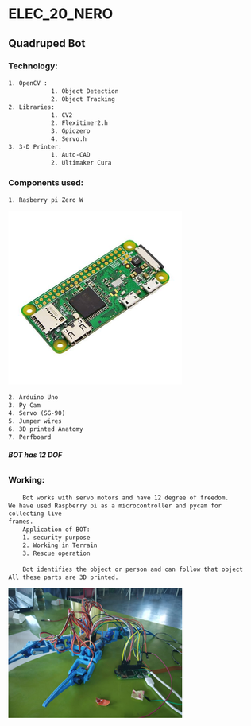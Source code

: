 # ELEC_20_NERO
##              Quadruped Bot


### Technology:
    1. OpenCV :
                1. Object Detection
                2. Object Tracking
    2. Libraries:
                1. CV2
                2. Flexitimer2.h
                3. Gpiozero
                4. Servo.h
    3. 3-D Printer:
                1. Auto-CAD
                2. Ultimaker Cura

### Components used:
    1. Rasberry pi Zero W
<p>
        <img src="https://github.com/Sanketwable/ELEC_20_NERO/blob/master/images/rasppizeer.jpeg" width="350" title="Raspberry pi">

    2. Arduino Uno
    3. Py Cam
    4. Servo (SG-90) 
    5. Jumper wires
    6. 3D printed Anatomy
    7. Perfboard
</p>


###### ***BOT has 12 DOF***


### Working:
        Bot works with servo motors and have 12 degree of freedom.
    We have used Raspberry pi as a microcontroller and pycam for collecting live
    frames.
        Application of BOT:
        1. security purpose                                                                                                                                        
        2. Working in Terrain                                             
        3. Rescue operation

        Bot identifies the object or person and can follow that object
    All these parts are 3D printed.


 <img src="https://github.com/Sanketwable/ELEC_20_NERO/blob/master/images/bot.jpeg" width="350" title="Raspberry pi">



